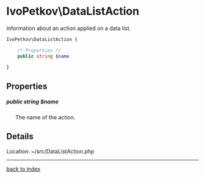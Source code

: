 # IvoPetkov\DataListAction

Information about an action applied on a data list.

```php
IvoPetkov\DataListAction {

	/* Properties */
	public string $name

}
```

## Properties

##### public string $name

&nbsp;&nbsp;&nbsp;&nbsp;&nbsp;&nbsp;The name of the action.

## Details

Location: ~/src/DataListAction.php

---

[back to index](index.md)

